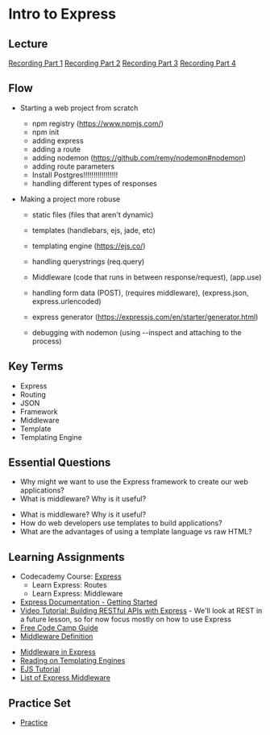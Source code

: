 # Intro to Express

## Lecture

[Recording Part 1](https://us02web.zoom.us/rec/share/vDLAhTPKlK4On0Bz2vVN7LtlnNtZazO0fK0jwDMpbWKOl6x7BOC7elCEtcRe12zL.maZtng7FAgpEwxyW)
[Recording Part 2](https://us02web.zoom.us/rec/share/paKyarILUlf9nih-i8bdI568HbNX7WMCgE3B0DoUJrLZSrCIsuKsQaGc_ueZlAsy.p3yM7kAFVbMtVAHh)
[Recording Part 3](https://us02web.zoom.us/rec/share/scP58Zk76guNz_S9VKNGTWBKo1yQXdjUeZaUfJ7kwJVW8jRX697pabm7HG7AsvN8.dMyCWc6Fr1NIlDpH)
[Recording Part 4](https://us02web.zoom.us/rec/share/80kuoHBq5lHasLHIJsT0GrliqVnkz7ywC6kha1Q16Vof9srRyWIGpwfPVCodtIcK.TDB-7rKDIDFTwZ3z)

## Flow

- Starting a web project from scratch
  - npm registry (https://www.npmjs.com/)
  - npm init
  - adding express
  - adding a route
  - adding nodemon (https://github.com/remy/nodemon#nodemon)
  - adding route parameters
  - Install Postgres!!!!!!!!!!!!!!!!!
  - handling different types of responses
- Making a project more robuse

  - static files (files that aren't dynamic)
  - templates (handlebars, ejs, jade, etc)
  - templating engine (https://ejs.co/)
  - handling querystrings (req.query)

  - Middleware (code that runs in between response/request), (app.use)
  - handling form data (POST), (requires middleware), (express.json, express.urlencoded)
  - express generator (https://expressjs.com/en/starter/generator.html)
  - debugging with nodemon (using --inspect and attaching to the process)

## Key Terms

- Express
- Routing
- JSON
- Framework
- Middleware
- Template
- Templating Engine

## Essential Questions

- Why might we want to use the Express framework to create our web applications?
- What is middleware? Why is it useful?

* What is middleware? Why is it useful?
* How do web developers use templates to build applications?
* What are the advantages of using a template language vs raw HTML?

## Learning Assignments

- Codecademy Course: [Express](https://www.codecademy.com/learn/learn-express)
  - Learn Express: Routes
  - Learn Express: Middleware
- [Express Documentation - Getting Started](https://expressjs.com/en/starter/installing.html)
- [Video Tutorial: Building RESTful APIs with Express](https://www.youtube.com/watch?v=pKd0Rpw7O48) - We'll look at REST in a future lesson, so for now focus mostly on how to use Express
- [Free Code Camp Guide](https://guide.freecodecamp.org/nodejs/express/)
- [Middleware Definition](https://developer.mozilla.org/en-US/docs/Glossary/Middleware)

* [Middleware in Express](https://expressjs.com/en/guide/using-middleware.html)
* [Reading on Templating Engines](http://expressjs.com/en/guide/using-template-engines.html#using-template-engines-with-express)
* [EJS Tutorial](https://scotch.io/tutorials/use-ejs-to-template-your-node-application)
* [List of Express Middleware](https://expressjs.com/en/resources/middleware.html)

## Practice Set

- [Practice](./practice)

